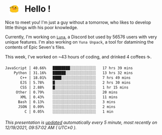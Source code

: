 <h1>   <img src="./spoink.gif" style="vertical-align:middle;" width="30px">   Hello ! </h1>

Nice to meet you! I'm just a guy without a tomorrow, who likes to develop little things with his poor knowledge.

Currently, I'm working on <a href='https://github.com/Asgarrrr/Luna'>`Luna`</a>, a Discord bot used by 56576 users with very unique features. I'm also working on `Yuna Unpack`, a tool for datamining the contents of Epic Seven's files.

This week, I've worked on ~43 hours of coding, and drinked 4 coffees ☕.

```
JavaScript │ 40.66%   ████████░░░░░░░░░░░░   17 hrs 39 mins
    Python │ 31.16%   ██████░░░░░░░░░░░░░░   13 hrs 32 mins
       C++ │ 18.01%   ████░░░░░░░░░░░░░░░░   7 hrs 49 mins
       EJS │ 5.78%    █░░░░░░░░░░░░░░░░░░░   2 hrs 30 mins
       CSS │ 2.88%    █░░░░░░░░░░░░░░░░░░░   1 hr 15 mins
     Other │ 0.79%    ░░░░░░░░░░░░░░░░░░░░   20 mins
       XML │ 0.43%    ░░░░░░░░░░░░░░░░░░░░   11 mins
      Bash │ 0.13%    ░░░░░░░░░░░░░░░░░░░░   3 mins
      JSON │ 0.09%    ░░░░░░░░░░░░░░░░░░░░   2 mins
         C │ 0.05%    ░░░░░░░░░░░░░░░░░░░░   1 min
```

###### This presentation is [updated](https://github.com/Asgarrrr) automatically every 5 minute, most recently on 12/19/2021, 09:57:02 AM ( UTC±0 ).